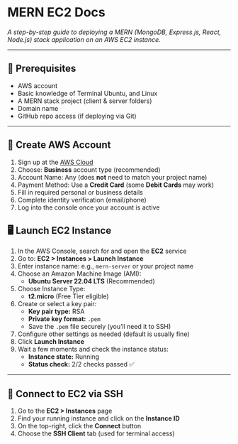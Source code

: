 # **MERN EC2 Docs**

_A step-by-step guide to deploying a MERN (MongoDB, Express.js, React, Node.js) stack application on an AWS EC2 instance._

---

## 🧰 **Prerequisites**

-   AWS account
-   Basic knowledge of Terminal Ubuntu, and Linux
-   A MERN stack project (client & server folders)
-   Domain name
-   GitHub repo access (if deploying via Git)

---

## 🔑 **Create AWS Account**

1. Sign up at the [AWS Cloud](https://aws.amazon.com/free)
2. Choose: **Business** account type (recommended)
3. Account Name: Any (does **not** need to match your project name)
4. Payment Method: Use a **Credit Card** (some **Debit Cards** may work)
5. Fill in required personal or business details
6. Complete identity verification (email/phone)
7. Log into the console once your account is active

## 🖥️ **Launch EC2 Instance**

1. In the AWS Console, search for and open the **EC2** service
2. Go to: **EC2 > Instances > Launch Instance**
3. Enter instance name: e.g., `mern-server` or your project name
4. Choose an Amazon Machine Image (AMI):
    - **Ubuntu Server 22.04 LTS** (Recommended)
5. Choose Instance Type:
    - **t2.micro** (Free Tier eligible)
6. Create or select a key pair:
    - **Key pair type:** RSA
    - **Private key format:** `.pem`
    - Save the `.pem` file securely (you’ll need it to SSH)
7. Configure other settings as needed (default is usually fine)
8. Click **Launch Instance**
9. Wait a few moments and check the instance status:
    - **Instance state:** Running
    - **Status check:** 2/2 checks passed ✅

---

## 🔐 Connect to EC2 via SSH

1. Go to the **EC2 > Instances** page
2. Find your running instance and click on the **Instance ID**
3. On the top-right, click the **Connect** button
4. Choose the **SSH Client** tab (used for terminal access)

